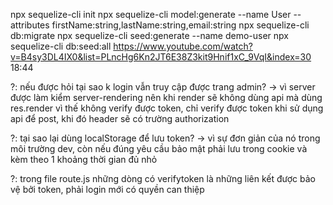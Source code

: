 npx sequelize-cli init
npx sequelize-cli model:generate --name User --attributes firstName:string,lastName:string,email:string
npx sequelize-cli db:migrate
npx sequelize-cli seed:generate --name demo-user
npx sequelize-cli db:seed:all
https://www.youtube.com/watch?v=B4sy3DL4IX0&list=PLncHg6Kn2JT6E38Z3kit9Hnif1xC_9VqI&index=30
18:44

?: nếu được hỏi tại sao k login vẫn truy cập được trang admin?
-> vì server được làm kiểm server-rendering nên khi render sẽ không dùng api mà dùng res.render vì thế không verify được token, chỉ verify được token khi sử dụng api để post, khi đó header sẽ có trường authorization

?: tại sao lại dùng localStorage để lưu token?
-> vì sự đơn giản của nó trong môi trường dev, còn nếu đúng yêu cầu bảo mật phải lưu trong cookie và kèm theo 1 khoảng thời gian đủ nhỏ

?: trong file route.js những dòng có verifytoken là những liên kết được bảo vệ bởi token, phải login mới có quyền can thiệp
